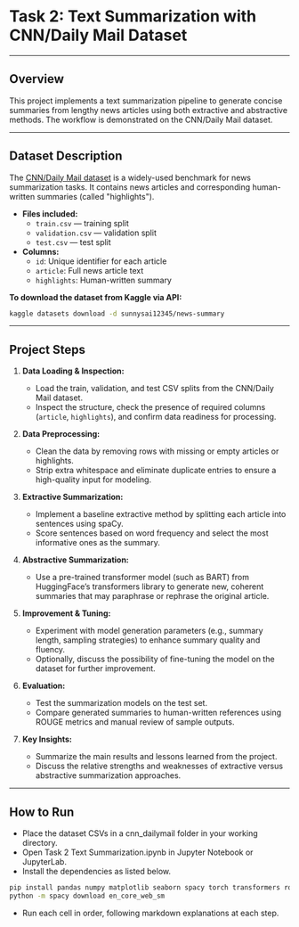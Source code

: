 # Task 2: Text Summarization with CNN/Daily Mail Dataset
---

## Overview

This project implements a text summarization pipeline to generate concise summaries from lengthy news articles using both extractive and abstractive methods. The workflow is demonstrated on the CNN/Daily Mail dataset.

---

## Dataset Description

The [CNN/Daily Mail dataset](https://www.kaggle.com/datasets/gowrishankarp/newspaper-text-summarization-cnn-dailymail) is a widely-used benchmark for news summarization tasks. It contains news articles and corresponding human-written summaries (called "highlights").

- **Files included:**  
  - `train.csv` — training split  
  - `validation.csv` — validation split  
  - `test.csv` — test split  
- **Columns:**  
  - `id`: Unique identifier for each article  
  - `article`: Full news article text  
  - `highlights`: Human-written summary

**To download the dataset from Kaggle via API:**  
```bash
kaggle datasets download -d sunnysai12345/news-summary
```

---

## Project Steps

1. **Data Loading & Inspection:**
    - Load the train, validation, and test CSV splits from the CNN/Daily Mail dataset.
    - Inspect the structure, check the presence of required columns (`article`, `highlights`), and confirm data readiness for processing.

2. **Data Preprocessing:**
    - Clean the data by removing rows with missing or empty articles or highlights.
    - Strip extra whitespace and eliminate duplicate entries to ensure a high-quality input for modeling.

3. **Extractive Summarization:**
    - Implement a baseline extractive method by splitting each article into sentences using spaCy.
    - Score sentences based on word frequency and select the most informative ones as the summary.

4. **Abstractive Summarization:**
    - Use a pre-trained transformer model (such as BART) from HuggingFace’s transformers library to generate new, coherent summaries that may paraphrase or rephrase the original article.

5. **Improvement & Tuning:**
    - Experiment with model generation parameters (e.g., summary length, sampling strategies) to enhance summary quality and fluency.
    - Optionally, discuss the possibility of fine-tuning the model on the dataset for further improvement.

6. **Evaluation:**
    - Test the summarization models on the test set.
    - Compare generated summaries to human-written references using ROUGE metrics and manual review of sample outputs.

7. **Key Insights:**
    - Summarize the main results and lessons learned from the project.
    - Discuss the relative strengths and weaknesses of extractive versus abstractive summarization approaches.

---
## How to Run
  - Place the dataset CSVs in a cnn_dailymail folder in your working directory.
  - Open Task 2 Text Summarization.ipynb in Jupyter Notebook or JupyterLab.
  - Install the dependencies as listed below.
```bash
pip install pandas numpy matplotlib seaborn spacy torch transformers rouge-score
python -m spacy download en_core_web_sm
```
  
  - Run each cell in order, following markdown explanations at each step.
